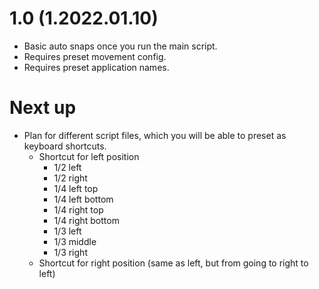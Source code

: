 1.0 (1.2022.01.10)
===
- Basic auto snaps once you run the main script.
- Requires preset movement config.
- Requires preset application names.


# Next up
- Plan for different script files, which you will be able to preset as keyboard shortcuts.
    - Shortcut for left position
        - 1/2 left
        - 1/2 right
        - 1/4 left top
        - 1/4 left bottom
        - 1/4 right top
        - 1/4 right bottom
        - 1/3 left
        - 1/3 middle
        - 1/3 right
    - Shortcut for right position (same as left, but from going to right to left)